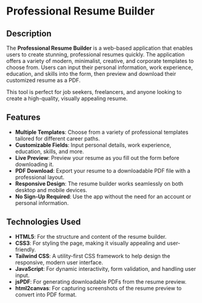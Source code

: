 # Professional Resume Builder

## Description
The **Professional Resume Builder** is a web-based application that enables users to create stunning, professional resumes quickly. The application offers a variety of modern, minimalist, creative, and corporate templates to choose from. Users can input their personal information, work experience, education, and skills into the form, then preview and download their customized resume as a PDF.

This tool is perfect for job seekers, freelancers, and anyone looking to create a high-quality, visually appealing resume.

## Features
- **Multiple Templates**: Choose from a variety of professional templates tailored for different career paths.
- **Customizable Fields**: Input personal details, work experience, education, skills, and more.
- **Live Preview**: Preview your resume as you fill out the form before downloading it.
- **PDF Download**: Export your resume to a downloadable PDF file with a professional layout.
- **Responsive Design**: The resume builder works seamlessly on both desktop and mobile devices.
- **No Sign-Up Required**: Use the app without the need for an account or personal information.

## Technologies Used
- **HTML5**: For the structure and content of the resume builder.
- **CSS3**: For styling the page, making it visually appealing and user-friendly.
- **Tailwind CSS**: A utility-first CSS framework to help design the responsive, modern user interface.
- **JavaScript**: For dynamic interactivity, form validation, and handling user input.
- **jsPDF**: For generating downloadable PDFs from the resume preview.
- **html2canvas**: For capturing screenshots of the resume preview to convert into PDF format.

